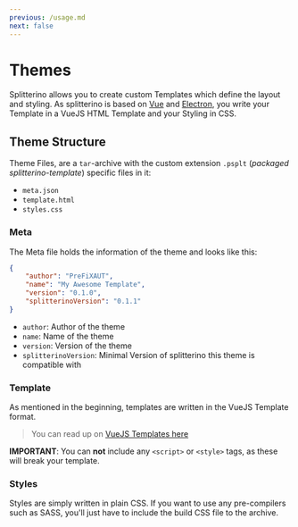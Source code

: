 ```yaml
---
previous: /usage.md
next: false
---
```


# Themes

Splitterino allows you to create custom Templates which define the layout and styling.
As splitterino is based on [Vue](https://vuejs.org) and [Electron](https://electronjs.org/),
you write your Template in a VueJS HTML Template and your Styling in CSS.

## Theme Structure

Theme Files, are a `tar`-archive with the custom extension `.psplt` (*packaged splitterino-template*) specific files in it:
- `meta.json`
- `template.html`
- `styles.css`

### Meta

The Meta file holds the information of the theme and looks like this:

```json
{
    "author": "PreFiXAUT",
    "name": "My Awesome Template",
    "version": "0.1.0",
    "splitterinoVersion": "0.1.1"
}
```

- `author`: Author of the theme
- `name`: Name of the theme
- `version`: Version of the theme
- `splitterinoVersion`: Minimal Version of splitterino this theme is compatible with

### Template

As mentioned in the beginning, templates are written in the VueJS Template format.

> You can read up on [VueJS Templates here](https://vuejs.org/v2/guide/syntax.html)

**IMPORTANT**: You can **not** include any `<script>` or `<style>` tags, as these will
break your template.

### Styles

Styles are simply written in plain CSS.
If you want to use any pre-compilers such as SASS, you'll just have to include
the build CSS file to the archive.
